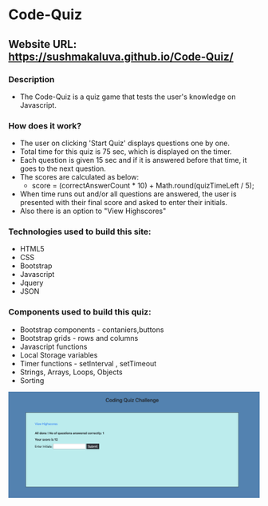 # Code-Quiz

## Website URL: https://sushmakaluva.github.io/Code-Quiz/

### Description

* The Code-Quiz is a quiz game that tests the user's knowledge on Javascript.


### How does it work?
 
* The user on clicking 'Start Quiz' displays questions one by one.
* Total time for this quiz is 75 sec, which is displayed on the timer.
* Each question is given 15 sec and if it is answered before that time, it goes to the next question.
* The scores are calculated as below:
    * score = (correctAnswerCount * 10) + Math.round(quizTimeLeft / 5);
* When time runs out and/or all questions are answered, the user is presented with their final score and asked to enter their initials.
* Also there is an option to "View Highscores"


### Technologies used to build this site:

* HTML5  
* CSS
* Bootstrap
* Javascript
* Jquery
* JSON


### Components used to build this quiz:

+ Bootstrap components - contaniers,buttons
+ Bootstrap grids - rows and columns 
+ Javascript functions
+ Local Storage variables
+ Timer functions - setInterval , setTimeout
+ Strings, Arrays, Loops, Objects
+ Sorting


![Screenshot](website_image.png)
